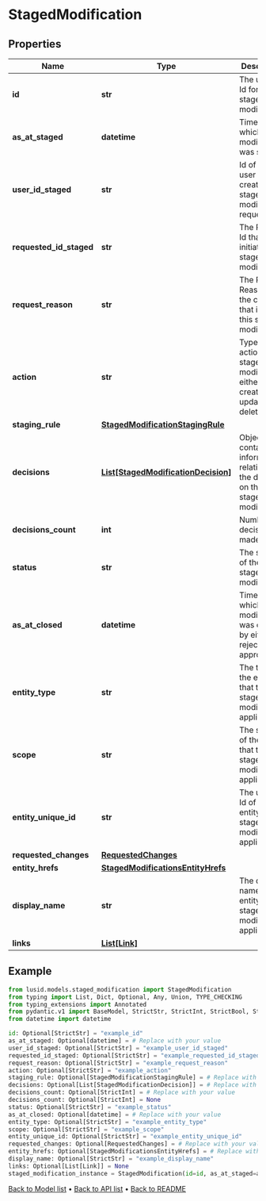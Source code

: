 # StagedModification

## Properties
Name | Type | Description | Notes
------------ | ------------- | ------------- | -------------
**id** | **str** | The unique Id for the staged modification | [optional] 
**as_at_staged** | **datetime** | Time at which the modification was staged. | [optional] 
**user_id_staged** | **str** | Id of the user who created the stage modification request. | [optional] 
**requested_id_staged** | **str** | The Request Id that initiated this staged modification. | [optional] 
**request_reason** | **str** | The Request Reason from the context that initiated this staged modification. | [optional] 
**action** | **str** | Type of action of the staged modification, either create, update or delete. | [optional] 
**staging_rule** | [**StagedModificationStagingRule**](StagedModificationStagingRule.md) |  | [optional] 
**decisions** | [**List[StagedModificationDecision]**](StagedModificationDecision.md) | Object containing information relating to the decision on the staged modification. | [optional] 
**decisions_count** | **int** | Number of decisions made. | [optional] 
**status** | **str** | The status of the staged modification. | [optional] 
**as_at_closed** | **datetime** | Time at which the modification was closed by either rejection or approval. | [optional] 
**entity_type** | **str** | The type of the entity that the staged modification applies to. | [optional] 
**scope** | **str** | The scope of the entity that this staged modification applies to. | [optional] 
**entity_unique_id** | **str** | The unique Id of the entity the staged modification applies to. | [optional] 
**requested_changes** | [**RequestedChanges**](RequestedChanges.md) |  | [optional] 
**entity_hrefs** | [**StagedModificationsEntityHrefs**](StagedModificationsEntityHrefs.md) |  | [optional] 
**display_name** | **str** | The display name of the entity the staged modification applies to. | [optional] 
**links** | [**List[Link]**](Link.md) |  | [optional] 
## Example

```python
from lusid.models.staged_modification import StagedModification
from typing import List, Dict, Optional, Any, Union, TYPE_CHECKING
from typing_extensions import Annotated
from pydantic.v1 import BaseModel, StrictStr, StrictInt, StrictBool, StrictFloat, StrictBytes, Field, validator, ValidationError, conlist, constr
from datetime import datetime

id: Optional[StrictStr] = "example_id"
as_at_staged: Optional[datetime] = # Replace with your value
user_id_staged: Optional[StrictStr] = "example_user_id_staged"
requested_id_staged: Optional[StrictStr] = "example_requested_id_staged"
request_reason: Optional[StrictStr] = "example_request_reason"
action: Optional[StrictStr] = "example_action"
staging_rule: Optional[StagedModificationStagingRule] = # Replace with your value
decisions: Optional[List[StagedModificationDecision]] = # Replace with your value
decisions_count: Optional[StrictInt] = # Replace with your value
decisions_count: Optional[StrictInt] = None
status: Optional[StrictStr] = "example_status"
as_at_closed: Optional[datetime] = # Replace with your value
entity_type: Optional[StrictStr] = "example_entity_type"
scope: Optional[StrictStr] = "example_scope"
entity_unique_id: Optional[StrictStr] = "example_entity_unique_id"
requested_changes: Optional[RequestedChanges] = # Replace with your value
entity_hrefs: Optional[StagedModificationsEntityHrefs] = # Replace with your value
display_name: Optional[StrictStr] = "example_display_name"
links: Optional[List[Link]] = None
staged_modification_instance = StagedModification(id=id, as_at_staged=as_at_staged, user_id_staged=user_id_staged, requested_id_staged=requested_id_staged, request_reason=request_reason, action=action, staging_rule=staging_rule, decisions=decisions, decisions_count=decisions_count, status=status, as_at_closed=as_at_closed, entity_type=entity_type, scope=scope, entity_unique_id=entity_unique_id, requested_changes=requested_changes, entity_hrefs=entity_hrefs, display_name=display_name, links=links)

```

[Back to Model list](../README.md#documentation-for-models) &#8226; [Back to API list](../README.md#documentation-for-api-endpoints) &#8226; [Back to README](../README.md)

